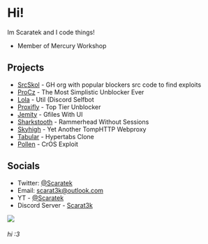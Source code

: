 # Hi!
Im Scaratek and I code things!
- Member of Mercury Workshop

## Projects
- [SrcSkol](https://github.com/src-skol) - GH org with popular blockers src code to find exploits
- [ProCz](https://github.com/scaratek/procz) - The Most Simplistic Unblocker Ever
- [Lola](https://github.com/scaratek/lola) - Util (Discord Selfbot
- [Proxifly](https://github.com/scaratek/Proxifly) - Top Tier Unblocker
- [Jemity](https://github.com/scaratek/Jemity) - Gfiles With UI
- [Sharkstooth](https://github.com/scaratek/sharkstooth) - Rammerhead Without Sessions
- [Skyhigh](https://github.com/scaratek/skyhigh) - Yet Another TompHTTP Webproxy
- [Tabular](https://github.com/scaratek/tabular) - Hypertabs Clone
- [Pollen](https://github.com/mercuryworkshop/pollen) - CrOS Exploit


## Socials
- Twitter: [@Scaratek](https://www.twiter.com/scaratek)
- Email: scarat3k@outlook.com
- YT - [@Scaratek](https://www.youtuber.com/@scaratek)
- Discord Server - [Scarat3k](https://discord.gg/JawyTs5zsh)

<a href="https://www.buymeacoffee.com/scarat3k"><img src="https://img.buymeacoffee.com/button-api/?text=Buy me a coffee&emoji=☕&slug=scarat3k&button_colour=f5bce0&font_colour=000000&font_family=Cookie&outline_colour=000000&coffee_colour=FFDD00" /></a>
###### hi :3
